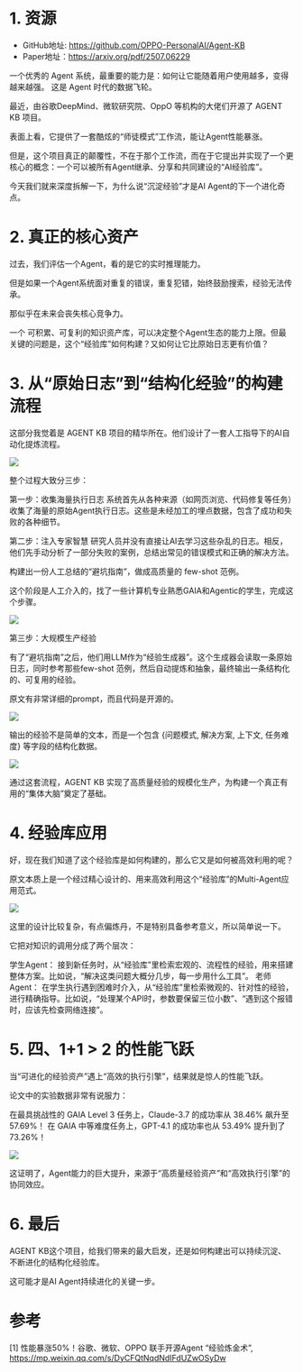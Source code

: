 # 1. 资源

- GitHub地址: https://github.com/OPPO-PersonalAI/Agent-KB
- Paper地址：https://arxiv.org/pdf/2507.06229

一个优秀的 Agent 系统，最重要的能力是：如何让它能随着用户使用越多，变得越来越强。 这是 Agent 时代的数据飞轮。

最近，由谷歌DeepMind、微软研究院、OppO 等机构的大佬们开源了 AGENT KB 项目。

表面上看，它提供了一套酷炫的“师徒模式”工作流，能让Agent性能暴涨。

但是，这个项目真正的颠覆性，不在于那个工作流，而在于它提出并实现了一个更核心的概念：一个可以被所有Agent继承、分享和共同建设的“AI经验库”。

今天我们就来深度拆解一下，为什么说“沉淀经验”才是AI Agent的下一个进化奇点。

# 2. 真正的核心资产
过去，我们评估一个Agent，看的是它的实时推理能力。

但是如果一个Agent系统面对重复的错误，重复犯错，始终鼓励搜索，经验无法传承。

那似乎在未来会丧失核心竞争力。

一个 可积累、可复利的知识资产库，可以决定整个Agent生态的能力上限。但最关键的问题是，这个“经验库”如何构建？又如何让它比原始日志更有价值？

# 3. 从“原始日志”到“结构化经验”的构建流程

这部分我觉着是 AGENT KB 项目的精华所在。他们设计了一套人工指导下的AI自动化提炼流程。

![](.03_agent_kb_images/架构.png)

整个过程大致分三步：

第一步：收集海量执行日志
系统首先从各种来源（如网页浏览、代码修复等任务）收集了海量的原始Agent执行日志。这些是未经加工的埋点数据，包含了成功和失败的各种细节。

第二步：注入专家智慧
研究人员并没有直接让AI去学习这些杂乱的日志。相反，他们先手动分析了一部分失败的案例，总结出常见的错误模式和正确的解决方法。

构建出一份人工总结的“避坑指南”，做成高质量的 few-shot 范例。

这个阶段是人工介入的，找了一些计算机专业熟悉GAIA和Agentic的学生，完成这个步骤。

![](.03_agent_kb_images/图1.png)

第三步：大规模生产经验

有了“避坑指南”之后，他们用LLM作为“经验生成器”。这个生成器会读取一条原始日志，同时参考那些few-shot 范例，然后自动提炼和抽象，最终输出一条结构化的、可复用的经验。

原文有非常详细的prompt，而且代码是开源的。

![](.03_agent_kb_images/prompt.png)

输出的经验不是简单的文本，而是一个包含 {问题模式, 解决方案, 上下文, 任务难度} 等字段的结构化数据。

![](.03_agent_kb_images/json结构.png)

通过这套流程，AGENT KB 实现了高质量经验的规模化生产，为构建一个真正有用的“集体大脑”奠定了基础。

# 4. 经验库应用
好，现在我们知道了这个经验库是如何构建的，那么它又是如何被高效利用的呢？

原文本质上是一个经过精心设计的、用来高效利用这个“经验库”的Multi-Agent应用范式。

![](.03_agent_kb_images/流程2.png)

这里的设计比较复杂，有点偏炼丹，不是特别具备参考意义，所以简单说一下。

它把对知识的调用分成了两个层次：

学生Agent： 接到新任务时，从“经验库”里检索宏观的、流程性的经验，用来搭建整体方案。比如说，“解决这类问题大概分几步，每一步用什么工具”。
老师Agent： 在学生执行遇到困难时介入，从“经验库”里检索微观的、针对性的经验，进行精确指导。比如说，“处理某个API时，参数要保留三位小数”、“遇到这个报错时，应该先检查网络连接”。

# 5. 四、1+1 > 2 的性能飞跃
当“可进化的经验资产”遇上“高效的执行引擎”，结果就是惊人的性能飞跃。

论文中的实验数据非常有说服力：

在最具挑战性的 GAIA Level 3 任务上，Claude-3.7 的成功率从 38.46% 飙升至 57.69%！
在 GAIA 中等难度任务上，GPT-4.1 的成功率也从 53.49% 提升到了 73.26%！

![](.03_agent_kb_images/效果.png)

这证明了，Agent能力的巨大提升，来源于“高质量经验资产”和“高效执行引擎”的协同效应。

# 6. 最后

AGENT KB这个项目，给我们带来的最大启发，还是如何构建出可以持续沉淀、不断进化的结构化经验库。

这可能才是AI Agent持续进化的关键一步。

# 参考

[1] 性能暴涨50%！谷歌、微软、OPPO 联手开源Agent “经验炼金术”, https://mp.weixin.qq.com/s/DyCFQtNqdNdIFdUZwOSyDw